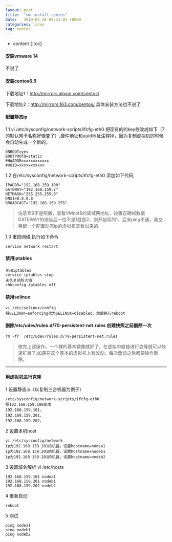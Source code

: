 ```yaml
---
layout: post
title:  "vm install centos"
date:   2019-05-28 09:31:01 +0800
categories: linux
tag: centos
---
```


* content
{:toc}

#### 安装vmware 14
不说了
#### 安装centos6.5
下载地址1：http://mirrors.aliyun.com/centos/

下载地址2：http://mirrors.163.com/centos/
具体安装方法也不说了
#### 配置静态ip
1.1 vi /etc/sysconfig/network-scripts/ifcfg-eth0 把现有的的key修改成如下（7的默认网卡名称好像变了）,硬件地址和uuid地址注释掉，因为复制虚拟机的时候会自动生成一个新的。
```
ONBOOT=yes
BOOTPROTO=static
#HWADDR=xxxxxxxxxxx
#UUID=xxxxxxxxxxx
```
1.2 在/etc/sysconfig/network-scripts/ifcfg-eth0 添加如下代码,
```
IPADDR="192.168.159.100"
GATEWAY="192.168.159.2"
NETMASK="255.255.255.0"
DNS1=8.8.8.8
BROADCAST="192.168.159.255"
```
> 注意159不是照搬，查看VMnet8的局域网地址，设置正确的数值
> GATEWAY的地址后一位不是1就是2，刚开始写的1，后来ping不通，我又另起一个配置动态ip的虚拟机查看出来的

1.3 重启网络,执行如下命令
```
service network restart
```

#### 禁用iptables
```
关闭iptables
service iptables stop
永久关闭防火墙
chkconfig iptables off
```
#### 禁用selinux
```
vi /etc/selinux/config
将SELINUX=enforcing改为SELINUX=disabled，然后执行reboot
```

#### 删除/etc/udev/rules.d/70-persistent-net.rules 创建快照之前删除一次
```
rm -fr  /etc/udev/rules.d/70-persistent-net.rules
```

>做完上述操作，一个裸的基本镜像就好了，在虚拟中直接进行克隆就可以快速扩展了,如果在这个基本的虚拟机上有改动，每次改动之后都要操作删除。

----
#### 用虚拟机进行克隆
1 设置静态ip（以复制三台机器为例子）
```
/etc/sysconfig/network-scripts/ifcfg-eth0 
把192.168.159.100变成
192.168.159.101，
192.168.159.201，
192.168.159.202，
```
2 设置本机host
```
vi /etc/sysconfig/network
ip为192.168.159.101的机器，设置hostname=nodea1
ip为192.168.159.201的机器，设置hostname=nodeb1
ip为192.168.159.201的机器，设置hostname=nodeb2
```
3 设置域名解析
vi /etc/hosts
```
192.168.159.101 nodea1
192.168.159.201 nodeb1
192.168.159.202 nodeb2
```
4 重新启动
```
reboot
```
5 测试
```
ping nodea1
ping nodeb1
ping nodeb2
```